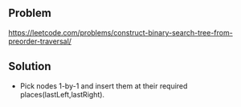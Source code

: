## Problem

https://leetcode.com/problems/construct-binary-search-tree-from-preorder-traversal/

## Solution

- Pick nodes 1-by-1 and insert them at their required places(lastLeft,lastRight).
